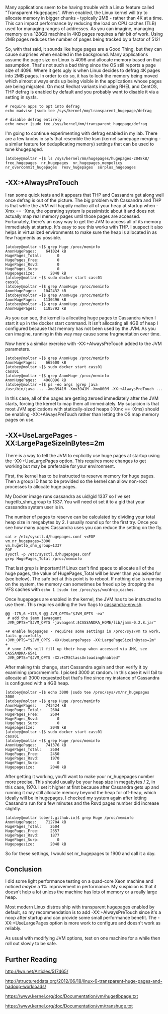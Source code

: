 Many applications seem to be having trouble with a Linux feature called
"Transparent Hugepages". When enabled, the Linux kernel will try to allocate
memory in bigger chunks - typically 2MB - rather than 4K at a time. This can
impact performance by reducing the load on CPU caches (TLB) used for managing
ranges of addresses. As you can imagine, managing memory on a 128GB machine in
4KB pages requires a fair bit of work. Using 2MB pages reduces the number of
pages being tracked by a factor of 512!

So, with that said, it sounds like huge pages are a Good Thing, but they can
cause surprises when enabled in the background. Many applications assume the
page size on Linux is 4096 and allocate memory based on that assumption. That's
not such a bad thing since the OS still reports a page size of 4096. Where it
gets ugly is when Linux decides to defrag 4K pages into 2MB pages. In order
to do so, it has to lock the memory being moved which almost always ends up
being visible in the applications whose pages are being migrated. On most
Redhat variants including RHEL and CentOS, THP defrag is enabled by default
and you probably want to disable it via a setting in sysfs.

```
# require apps to opt into defrag
echo madvise |sudo tee /sys/kernel/mm/transparent_hugepage/defrag

# disable defrag entirely
echo never |sudo tee /sys/kernel/mm/transparent_hugepage/defrag
```

I'm going to continue experimenting with defrag enabled in my
lab. There are a few knobs in syfs that resemble the ksm (kernel samepage merging -
a similar feature for deduplicating memory) settings that can be used to
tune khugepaged.

```
[atobey@moltar ~]$ ls /sys/kernel/mm/hugepages/hugepages-2048kB/
free_hugepages  nr_hugepages  nr_hugepages_mempolicy  nr_overcommit_hugepages  resv_hugepages  surplus_hugepages
```

## -XX:+AlwaysPreTouch

I ran some quick tests and it appears that THP and Cassandra get along well
once defrag is out of the picture. The big problem with Cassandra and THP
is that while the JVM will happily malloc all of your heap at startup when
-Xmx == -Xms, the operating system is pessimistic about it and does not
actually map real memory pages until those pages are accessed. Fortunately,
there's an easy way to get the JVM to access all of its memory immediately
at startup. It's easy to see this works with THP. I suspect it also helps
in virtualized environments to make sure the heap is allocated in as few
fragments as possible.

```
[atobey@moltar ~]$ grep Huge /proc/meminfo
AnonHugePages:    641024 kB
HugePages_Total:       0
HugePages_Free:        0
HugePages_Rsvd:        0
HugePages_Surp:        0
Hugepagesize:       2048 kB
[atobey@moltar ~]$ sudo docker start cass01
cass01
[atobey@moltar ~]$ grep AnonHuge /proc/meminfo
AnonHugePages:   1042432 kB
[atobey@moltar ~]$ grep AnonHuge /proc/meminfo
AnonHugePages:   1130496 kB
[atobey@moltar ~]$ grep AnonHuge /proc/meminfo
AnonHugePages:   1185792 kB
```

As you can see, the kernel is allocating huge pages to Cassandra when I start
it up in the docker start command. It isn't allocating all 4GB of heap I configured
because that memory has not been used by the JVM. As you can imagine, running in this
way may cause some fragmentation over time.

Now here's a similar exercise with -XX:+AlwaysPreTouch added to the JVM parameters.

```
[atobey@moltar ~]$ grep AnonHuge /proc/meminfo
AnonHugePages:    665600 kB
[atobey@moltar ~]$ sudo docker start cass01
cass01
[atobey@moltar ~]$ grep AnonHuge /proc/meminfo
AnonHugePages:   4868096 kB
[atobey@moltar ~]$ ps -eo args |grep java
/usr/bin/java ... -Xms3941M -Xmx3941M -Xmn800M -XX:+AlwaysPreTouch ...
```

In this case, all of the pages are getting zeroed immediately after the JVM starts,
forcing the kernel to map them all immediately.  My suspicion is that most JVM
applications with statically-sized heaps (-Xmx == -Xms) should be enabling
-XX:+AlwaysPreTouch rather than letting the OS map memory pages on use.

## -XX+UseLargePages -XX:LargePageSizeInBytes=2m

There is a way to tell the JVM to explicitly use huge pages at startup
using the -XX:+UseLargePages option. This requires more changes to get
working but may be preferable for your environment.

First, the kernel has to be instructed to reserve memory for huge pages. Then
a group ID has to be provided so the kernel can allow non-root processes
to allocate huge pages.

My Docker image runs cassandra as uid/gid 1337 so I've set hugetlb\_shm\_group to
1337. You will need ot set it to a gid that your cassandra system user is in.

The number of pages to reserve can be calculated by dividing your total heap size
in megabytes by 2. I usually round up for the first try. Once you see how many
pages Cassandra uses you can reduce the setting on the fly.

```
cat > /etc/sysctl.d/hugepages.conf <<EOF
vm.nr_hugepages=3000
vm.hugetlb_shm_group=1337
EOF
sysctl -p /etc/sysctl.d/hugepages.conf
grep HugePages_Total /proc/meminfo
```

That last grep is important! If Linux can't find space to allocate all of the huge
pages, the value of HugePages\_Total will be lower than you asked for (see below). The safe bet
at this point is to reboot. If nothing else is running on the system, the memory
can sometimes be freed up by dropping the VFS caches with `echo 1 |sudo tee /proc/sys/vm/drop_caches`.

Once hugepages are enabled in the kernel, the JVM has to be instructed to use them. This
requires adding the two flags to [cassandra-env.sh](https://gist.github.com/tobert/24f835809ed3ff3b05c7/revisions).

```
@@ -175,6 +175,9 @@ JVM_OPTS="$JVM_OPTS -ea"
 # add the jamm javaagent
 JVM_OPTS="$JVM_OPTS -javaagent:$CASSANDRA_HOME/lib/jamm-0.2.8.jar"

+# enable hugepages - requires some settings in /proc/sys/vm to work, fails gracefully
+JVM_OPTS="$JVM_OPTS -XX+UseLargePages -XX:LargePageSizeInBytes=2m"
+
 # some JVMs will fill up their heap when accessed via JMX, see CASSANDRA-6541
 JVM_OPTS="$JVM_OPTS -XX:+CMSClassUnloadingEnabled"
```

After making this change, start Cassandra again and then verify it by examining
/proc/meminfo. I picked 3000 at random. In this case it will fail to allocate
all 3000 requested but that's fine since my instance of Cassandra is configured
with a 4GB heap.

```
[atobey@moltar ~]$ echo 3000 |sudo tee /proc/sys/vm/nr_hugepages
3000
[atobey@moltar ~]$ grep Huge /proc/meminfo
AnonHugePages:    743424 kB
HugePages_Total:    2604
HugePages_Free:     2604
HugePages_Rsvd:        0
HugePages_Surp:        0
Hugepagesize:       2048 kB
[atobey@moltar ~]$ sudo docker start cass01
cass01
[atobey@moltar ~]$ grep Huge /proc/meminfo
AnonHugePages:    741376 kB
HugePages_Total:    2604
HugePages_Free:     2450
HugePages_Rsvd:     1970
HugePages_Surp:        0
Hugepagesize:       2048 kB
```

After getting it working, you'll want to make your nr\_hugepages number more precise. This
should usually be your heap size in megabytes / 2, in this case, 1970. I set it higher
at first because after Cassandra gets up and running it may still allocate memory beyond the
heap for off-heap, which ideally will be in hugepages. I checked my system again after
letting Cassandra run for a few minutes and the Rsvd pages number did increase slightly.

```
[atobey@moltar tobert.github.io]$ grep Huge /proc/meminfo
AnonHugePages:    712704 kB
HugePages_Total:    2604
HugePages_Free:     2357
HugePages_Rsvd:     1877
HugePages_Surp:        0
Hugepagesize:       2048 kB
```

So for these settings, I would set nr\_hugepages to 1900 and call it a day.

## Conclusion

I did some light performance testing on a quad-core Xeon machine and noticed *maybe* a 1%
improvement in performance. My suspicion is that it doesn't help a lot unless the machine
has lots of memory or a really large heap.

Most modern Linux distros ship with transparent hugepages enabled by default, so my recommendation
is to add -XX:+AlwaysPreTouch since it's a noop after startup and can provide some small performance
benefit. The -XX:+UseLargePages option is more work to configure and doesn't work as reliably.

As usual with modifying JVM options, test on one machine for a while then roll out slowly to be safe.

## Further Reading

http://lwn.net/Articles/517465/

http://structureddata.org/2012/06/18/linux-6-transparent-huge-pages-and-hadoop-workloads/

https://www.kernel.org/doc/Documentation/vm/hugetlbpage.txt

https://www.kernel.org/doc/Documentation/vm/transhuge.txt
